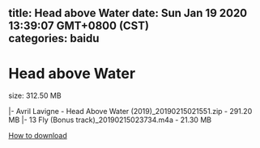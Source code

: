 
title: Head above Water
date: Sun Jan 19 2020 13:39:07 GMT+0800 (CST)    
categories: baidu
---

# Head above Water
size: 312.50 MB
 
 
|- Avril Lavigne - Head Above Water (2019)_20190215021551.zip - 291.20 MB
|- 13 Fly (Bonus track)_20190215023734.m4a - 21.30 MB

[How to download](https://bpcam.bemobtrk.com/go/2ceec3aa-1ca2-46d6-b9ff-aaa5c184517c?jno=1606)